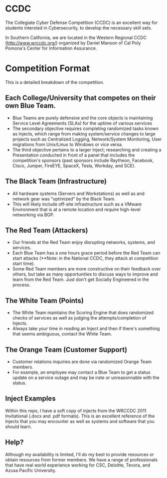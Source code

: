 # CCDC

The Collegiate Cyber Defense Competition (CCDC) is an excellent way for students
intersted in Cybersecurity, to develop the necessary skill sets. 

In Southern California, we are located in the Western Regional CCDC (http://www.wrccdc.org/)
organized by Daniel Manson of Cal Poly Pomona's Center for Information Assurance. 

# Competition Format

This is a detailed breakdown of the competition. 

## Each College/University that competes on their own Blue Team. 
- Blue Teams are purely defensive and the core objects is maintaining
Service Level Agreements (SLAs) for the uptime of various services
- The secondary objective requires completing randomized tasks known as
Injects, which range from making system/service changes to large projects
such as Centralized Logging, Network/System Monitoring, User migrations 
from Unix/Linux to Windows or vice versa. 
- The third objective pertains to a larger Inject; researching and 
creating a Presentation conducted in front of a panel that includes 
the competition's sponsors (past sponsors include Raytheon, Facebook, Cisco,
Juniper, FireEYE, SpaceX, Tesla, Workday, and SCE). 

## The Black Team (Infrastructure)
- All hardware systems (Servers and Workstations) as well as and network gear 
was "optimized" by the Black Team.
- This will likely include off-site infrastructure such as a VMware
Environment that is at a remote location and require high-level networking
via BGP. 

## The Red Team (Attackers)
- Our friends at the Red Team enjoy disrupting networks, systems, and services.
- Each Blue Team has a one hours grace period before the Red Team can start
attacks (**Note: in the National CCDC, they attack at competition start time). 
- Some Red Team members are more constructive on their feedback over others,
but take as many opportunities to discuss ways to improve and learn from the
Red Team. Just don't get Socially Engineered in the process. 

## The White Team (Points)
- The White Team maintains the Scoring Engine that does randomized checks of 
services as well as judging the attempts/completion of Injects. 
- Always take your time in reading an Inject and then if there's something that
seems ambiguous, contact the White Team. 

## The Orange Team (Customer Support)
- Customer relations inquiries are done via randomized Orange Team members.
- For example, an employee may contact a Blue Team to get a status update on a
service outage and may be irate or unreasonnable with the status.

## Inject Examples
Within this repo, I have a soft copy of injects from the WRCCDC 2011 Invitational (.docx and .pdf formats). This is an excellent reference of the Injects that you may encounter as well as systems and software that you should learn. 

## Help? 
Although my availability is limited, I'll do my best to provide resources or obtain resources from former members. We have a range of professionals that have real world experience working for CSC, Deloitte, Tevora, and Azusa Pacific University. 

